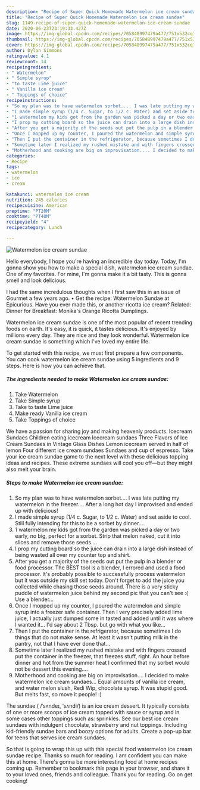 ```yaml
---
description: "Recipe of Super Quick Homemade Watermelon ice cream sundae"
title: "Recipe of Super Quick Homemade Watermelon ice cream sundae"
slug: 1149-recipe-of-super-quick-homemade-watermelon-ice-cream-sundae
date: 2020-06-23T23:19:33.427Z
image: https://img-global.cpcdn.com/recipes/705848997479a477/751x532cq70/watermelon-ice-cream-sundae-recipe-main-photo.jpg
thumbnail: https://img-global.cpcdn.com/recipes/705848997479a477/751x532cq70/watermelon-ice-cream-sundae-recipe-main-photo.jpg
cover: https://img-global.cpcdn.com/recipes/705848997479a477/751x532cq70/watermelon-ice-cream-sundae-recipe-main-photo.jpg
author: Dylan Simmons
ratingvalue: 4.1
reviewcount: 14
recipeingredient:
- " Watermelon"
- " Simple syrup"
- "to taste Lime juice"
- " Vanilla ice cream"
- " Toppings of choice"
recipeinstructions:
- "So my plan was to have watermelon sorbet.... I was late putting my watermelon in the freezer.... After a long hot day I improvised and ended up with delicious!"
- "I made simple syrup (1/4 c. Sugar, to 1/2 c. Water) and set aside to cool. Still fully intending for this to be a sorbet by dinner...."
- "1 watermelon my kids got from the garden was picked a day or two early, no big, perfect for a sorbet. Strip that melon naked, cut it into slices and remove those seeds...."
- "I prop my cutting board so the juice can drain into a large dish instead of being wasted all over my counter top and shirt."
- "After you get a majority of the seeds out put the pulp in a blender or food processor. The BEST tool is a blender, I errored and used a food processor. It&#39;s probably possible to successfully process watermelon but it was outside my skill set today. Don&#39;t forget to add the juice you collected while chasing those seeds around. There is a very sticky puddle of watermelon juice behind my second pic that you can&#39;t see :( Use a blender..."
- "Once I mopped up my counter, I poured the watermelon and simple syrup into a freezer safe container. Then I very precisely added lime juice, I actually just dumped some in tasted and added until it was where I wanted it... I&#39;d say about 2 Tbsp. but go with what you like..."
- "Then I put the container in the refrigerator, because sometimes I do things that do not make sense. At least it wasn&#39;t putting milk in the pantry, not that I have ever done that..."
- "Sometime later I realized my rushed mistake and with fingers crossed put the container in the freezer, that freezes stuff, right. An hour before dinner and hot from the summer heat I confirmed that my sorbet would not be dessert this evening...."
- "Motherhood and cooking are big on improvisation.... I decided to make watermelon ice cream sundaes... Equal amounts of vanilla ice cream, and water melon slush, Redi Wip, chocolate syrup. It was stupid good. But melts fast, so move it people! :)"
categories:
- Recipe
tags:
- watermelon
- ice
- cream

katakunci: watermelon ice cream 
nutrition: 245 calories
recipecuisine: American
preptime: "PT20M"
cooktime: "PT48M"
recipeyield: "4"
recipecategory: Lunch

---
```



![Watermelon ice cream sundae](https://img-global.cpcdn.com/recipes/705848997479a477/751x532cq70/watermelon-ice-cream-sundae-recipe-main-photo.jpg)

Hello everybody, I hope you're having an incredible day today. Today, I'm gonna show you how to make a special dish, watermelon ice cream sundae. One of my favorites. For mine, I'm gonna make it a bit tasty. This is gonna smell and look delicious.

I had the same incredulous thoughts when I first saw this in an issue of Gourmet a few years ago. • Get the recipe: Watermelon Sundae at Epicurious. Have you ever made this, or another ricotta ice cream? Related: Dinner for Breakfast: Monika&#39;s Orange Ricotta Dumplings.

Watermelon ice cream sundae is one of the most popular of recent trending foods on earth. It's easy, it is quick, it tastes delicious. It's enjoyed by millions every day. They are nice and they look wonderful. Watermelon ice cream sundae is something which I've loved my entire life.


To get started with this recipe, we must first prepare a few components. You can cook watermelon ice cream sundae using 5 ingredients and 9 steps. Here is how you can achieve that.

<!--inarticleads1-->

##### The ingredients needed to make Watermelon ice cream sundae:

1. Take  Watermelon
1. Take  Simple syrup
1. Take to taste Lime juice
1. Make ready  Vanilla ice cream
1. Take  Toppings of choice


We have a passion for sharing joy and making heavenly products. Icecream Sundaes Children eating icecream Icecream sundaes Three Flavors of Ice Cream Sundaes in Vintage Glass Dishes Lemon icecream served in half of lemon Four different ice cream sundaes Sundaes and cup of espresso. Take your ice cream sundae game to the next level with these delicious topping ideas and recipes. These extreme sundaes will cool you off—but they might also melt your brain. 

<!--inarticleads2-->

##### Steps to make Watermelon ice cream sundae:

1. So my plan was to have watermelon sorbet.... I was late putting my watermelon in the freezer.... After a long hot day I improvised and ended up with delicious!
1. I made simple syrup (1/4 c. Sugar, to 1/2 c. Water) and set aside to cool. Still fully intending for this to be a sorbet by dinner....
1. 1 watermelon my kids got from the garden was picked a day or two early, no big, perfect for a sorbet. Strip that melon naked, cut it into slices and remove those seeds....
1. I prop my cutting board so the juice can drain into a large dish instead of being wasted all over my counter top and shirt.
1. After you get a majority of the seeds out put the pulp in a blender or food processor. The BEST tool is a blender, I errored and used a food processor. It&#39;s probably possible to successfully process watermelon but it was outside my skill set today. Don&#39;t forget to add the juice you collected while chasing those seeds around. There is a very sticky puddle of watermelon juice behind my second pic that you can&#39;t see :( Use a blender...
1. Once I mopped up my counter, I poured the watermelon and simple syrup into a freezer safe container. Then I very precisely added lime juice, I actually just dumped some in tasted and added until it was where I wanted it... I&#39;d say about 2 Tbsp. but go with what you like...
1. Then I put the container in the refrigerator, because sometimes I do things that do not make sense. At least it wasn&#39;t putting milk in the pantry, not that I have ever done that...
1. Sometime later I realized my rushed mistake and with fingers crossed put the container in the freezer, that freezes stuff, right. An hour before dinner and hot from the summer heat I confirmed that my sorbet would not be dessert this evening....
1. Motherhood and cooking are big on improvisation.... I decided to make watermelon ice cream sundaes... Equal amounts of vanilla ice cream, and water melon slush, Redi Wip, chocolate syrup. It was stupid good. But melts fast, so move it people! :)


The sundae ( /ˈsʌndeɪ, ˈsʌndi/) is an ice cream dessert. It typically consists of one or more scoops of ice cream topped with sauce or syrup and in some cases other toppings such as: sprinkles. See our best ice cream sundaes with indulgent chocolate, strawberry and nut toppings. Including kid-friendly sundae bars and boozy options for adults. Create a pop-up bar for teens that serves ice cream sundaes. 

So that is going to wrap this up with this special food watermelon ice cream sundae recipe. Thanks so much for reading. I am confident you can make this at home. There's gonna be more interesting food at home recipes coming up. Remember to bookmark this page in your browser, and share it to your loved ones, friends and colleague. Thank you for reading. Go on get cooking!
